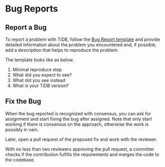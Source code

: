 # Bug Reports

## Report a Bug

To report a problem with TiDB, follow the [Bug Report template](https://github.com/pingcap/tidb/issues/new?assignees=&labels=type%2Fbug&template=bug-report.md) and provide detailed information about the problem you encountered and, if possible, add a description that helps to reproduce the problem.

The template looks like as below.

1. Minimal reproduce step
2. What did you expect to see?
3. What did you see instead 
4. What is your TiDB version?

## Fix the Bug

When the bug reported is recognized with consensus, you can ask for assignment and start fixing the bug after assigned. Note that only start working if there is consensus on the approach, otherwise the work is possibly in vain.

Later, open a pull request of the proposed fix and work with the reviewer.

With no less than two reviewers approving the pull request, a committer checks if the contribution fulfills the requirements and merges the code to the codebase.

